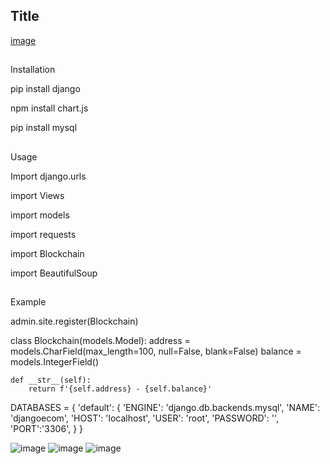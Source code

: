 ## Title

[image](https://user-images.githubusercontent.com/79367834/152848457-55e7f2e6-e2ea-4145-9c2a-bc70e94dbdd7.png)




##
Installation

pip install django

npm install chart.js

pip install mysql

##
Usage

Import django.urls

import Views

import models

import requests

import Blockchain

import BeautifulSoup




##
Example

admin.site.register(Blockchain)

class Blockchain(models.Model):
    address = models.CharField(max_length=100, null=False, blank=False)
    balance = models.IntegerField()

    def __str__(self):
        return f'{self.address} - {self.balance}'
    
    
DATABASES = {
    'default': {
        'ENGINE': 'django.db.backends.mysql',
        'NAME': 'djangoecom',
        'HOST': 'localhost',
        'USER': 'root',
        'PASSWORD': '',
        'PORT':'3306',
    }
}



![image](https://user-images.githubusercontent.com/79367834/152848911-3564d06d-0cec-47b3-a6c3-4aed8835b91b.png)
![image](https://user-images.githubusercontent.com/79367834/152848976-a5e7d813-82f3-4889-b838-7b858689685a.png)
![image](https://user-images.githubusercontent.com/79367834/152849036-e691f47a-2cc7-44d4-a9f4-1dc465e1a3fe.png)

